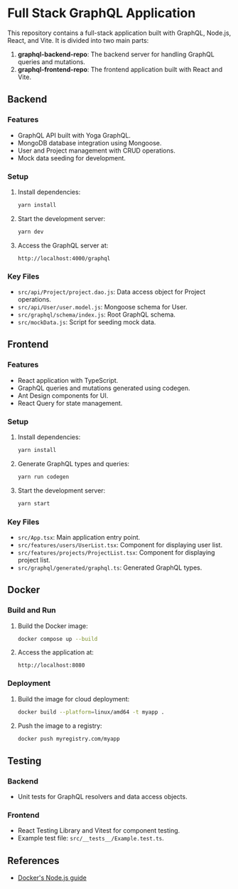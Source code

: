 # Full Stack GraphQL Application

This repository contains a full-stack application built with GraphQL, Node.js, React, and Vite. It is divided into two main parts:

1. **graphql-backend-repo**: The backend server for handling GraphQL queries and mutations.
2. **graphql-frontend-repo**: The frontend application built with React and Vite.

## Backend

### Features
- GraphQL API built with Yoga GraphQL.
- MongoDB database integration using Mongoose.
- User and Project management with CRUD operations.
- Mock data seeding for development.

### Setup
1. Install dependencies:
   ```bash
   yarn install
   ```
2. Start the development server:
   ```bash
   yarn dev
   ```
3. Access the GraphQL server at:
   ```
   http://localhost:4000/graphql
   ```

### Key Files
- `src/api/Project/project.dao.js`: Data access object for Project operations.
- `src/api/User/user.model.js`: Mongoose schema for User.
- `src/graphql/schema/index.js`: Root GraphQL schema.
- `src/mockData.js`: Script for seeding mock data.

## Frontend

### Features
- React application with TypeScript.
- GraphQL queries and mutations generated using codegen.
- Ant Design components for UI.
- React Query for state management.

### Setup
1. Install dependencies:
   ```bash
   yarn install
   ```
2. Generate GraphQL types and queries:
   ```bash
   yarn run codegen
   ```
3. Start the development server:
   ```bash
   yarn start
   ```

### Key Files
- `src/App.tsx`: Main application entry point.
- `src/features/users/UserList.tsx`: Component for displaying user list.
- `src/features/projects/ProjectList.tsx`: Component for displaying project list.
- `src/graphql/generated/graphql.ts`: Generated GraphQL types.

## Docker

### Build and Run
1. Build the Docker image:
   ```bash
   docker compose up --build
   ```
2. Access the application at:
   ```
   http://localhost:8080
   ```

### Deployment
1. Build the image for cloud deployment:
   ```bash
   docker build --platform=linux/amd64 -t myapp .
   ```
2. Push the image to a registry:
   ```bash
   docker push myregistry.com/myapp
   ```

## Testing

### Backend
- Unit tests for GraphQL resolvers and data access objects.

### Frontend
- React Testing Library and Vitest for component testing.
- Example test file: `src/__tests__/Example.test.ts`.

## References
- [Docker's Node.js guide](https://docs.docker.com/language/nodejs/)
